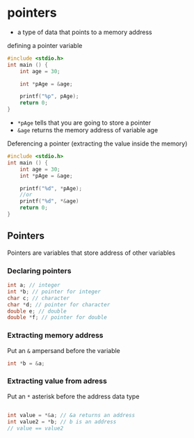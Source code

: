 # pointers

- a type of data that points to a memory address

defining a pointer variable

```c
#include <stdio.h>
int main () {
    int age = 30;

    int *pAge = &age;

    printf("%p", pAge);
    return 0;
}

```

- `*pAge` tells that you are going to store a pointer
- `&age` returns the memory address of variable age

Deferencing a pointer (extracting the value inside the memory)

```c
#include <stdio.h>
int main () {
    int age = 30;
    int *pAge = &age;

    printf("%d", *pAge);
    //or
    printf("%d", *&age)
    return 0;
}
```

## Pointers

Pointers are variables that store address of other variables

### Declaring pointers

```c
int a; // integer
int *b; // pointer for integer
char c; // character
char *d; // pointer for character
double e; // double
double *f; // pointer for double
```

### Extracting memory address

Put an `&` ampersand before the variable

```c
int *b = &a;
```

### Extracting value from adress

Put an `*` asterisk before the address data type

```c

int value = *&a; // &a returns an address
int value2 = *b; // b is an address
// value == value2

```
